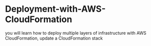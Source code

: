 # Deployment-with-AWS-CloudFormation
you will learn how to deploy multiple layers of infrastructure with AWS CloudFormation, update a CloudFormation stack
